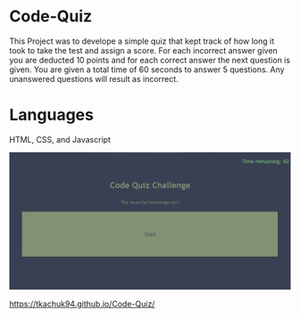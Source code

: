 # Code-Quiz

This Project was to develope a simple quiz that kept track of how long it took to take the test and assign a score.
For each incorrect answer given you are deducted 10 points and for each correct answer the next question is given.
You are given a total time of 60 seconds to answer 5 questions. Any unanswered questions will result as incorrect.

# Languages

HTML, CSS, and Javascript

![Image of website](https://github.com/Tkachuk94/Code-Quiz/blob/main/Images/Code-quiz-img.png)

https://tkachuk94.github.io/Code-Quiz/
